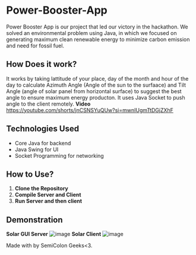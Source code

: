 # Power-Booster-App
Power Booster App is our project that led our victory in the hackathon. We solved an environmental problem using Java, in which we  focused on generating maximum clean renewable energy to minimize carbon emission and need for fossil fuel.
## How Does it work?
It works by taking lattitude of your place, day of the month and hour of the day to calculate Azimuth Angle (Angle of the sun to the surfaace) and Tilt Angle (angle of solar panel from horizontal surface) to suggest the best angle to ensure maximum energy producton. It uses Java Socket to push angle to the client remotely.
**Video**
https://youtube.com/shorts/jnCSNSYuQUw?si=mwnIUgmTtDGjZXhF

## Technologies Used
- Core Java for backend
- Java Swing for UI
- Socket Programming for networking

## How to Use?
1. **Clone the Repository**
2. **Compile Server and Client**
3. **Run Server and then client**
## Demonstration
**Solar GUI Server**
![image](https://github.com/user-attachments/assets/b3d16c0f-00fb-4b18-86f8-497658a6fbc9)
**Solar Client**
![image](https://github.com/user-attachments/assets/9b7ff260-9d28-40ea-9efb-cf2e42f530ca)

Made with by SemiColon Geeks<3.
